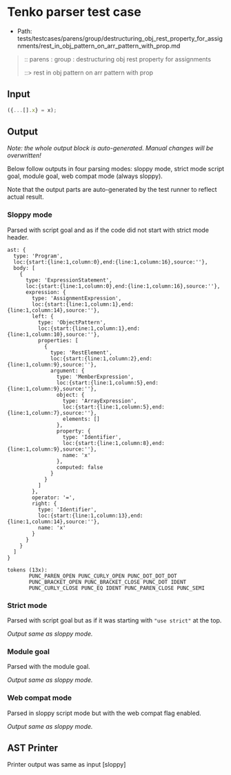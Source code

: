 # Tenko parser test case

- Path: tests/testcases/parens/group/destructuring_obj_rest_property_for_assignments/rest_in_obj_pattern_on_arr_pattern_with_prop.md

> :: parens : group : destructuring obj rest property for assignments
>
> ::> rest in obj pattern on arr pattern with prop

## Input

`````js
({...[].x} = x);
`````

## Output

_Note: the whole output block is auto-generated. Manual changes will be overwritten!_

Below follow outputs in four parsing modes: sloppy mode, strict mode script goal, module goal, web compat mode (always sloppy).

Note that the output parts are auto-generated by the test runner to reflect actual result.

### Sloppy mode

Parsed with script goal and as if the code did not start with strict mode header.

`````
ast: {
  type: 'Program',
  loc:{start:{line:1,column:0},end:{line:1,column:16},source:''},
  body: [
    {
      type: 'ExpressionStatement',
      loc:{start:{line:1,column:0},end:{line:1,column:16},source:''},
      expression: {
        type: 'AssignmentExpression',
        loc:{start:{line:1,column:1},end:{line:1,column:14},source:''},
        left: {
          type: 'ObjectPattern',
          loc:{start:{line:1,column:1},end:{line:1,column:10},source:''},
          properties: [
            {
              type: 'RestElement',
              loc:{start:{line:1,column:2},end:{line:1,column:9},source:''},
              argument: {
                type: 'MemberExpression',
                loc:{start:{line:1,column:5},end:{line:1,column:9},source:''},
                object: {
                  type: 'ArrayExpression',
                  loc:{start:{line:1,column:5},end:{line:1,column:7},source:''},
                  elements: []
                },
                property: {
                  type: 'Identifier',
                  loc:{start:{line:1,column:8},end:{line:1,column:9},source:''},
                  name: 'x'
                },
                computed: false
              }
            }
          ]
        },
        operator: '=',
        right: {
          type: 'Identifier',
          loc:{start:{line:1,column:13},end:{line:1,column:14},source:''},
          name: 'x'
        }
      }
    }
  ]
}

tokens (13x):
       PUNC_PAREN_OPEN PUNC_CURLY_OPEN PUNC_DOT_DOT_DOT
       PUNC_BRACKET_OPEN PUNC_BRACKET_CLOSE PUNC_DOT IDENT
       PUNC_CURLY_CLOSE PUNC_EQ IDENT PUNC_PAREN_CLOSE PUNC_SEMI
`````

### Strict mode

Parsed with script goal but as if it was starting with `"use strict"` at the top.

_Output same as sloppy mode._

### Module goal

Parsed with the module goal.

_Output same as sloppy mode._

### Web compat mode

Parsed in sloppy script mode but with the web compat flag enabled.

_Output same as sloppy mode._

## AST Printer

Printer output was same as input [sloppy]
